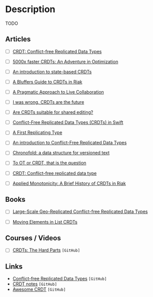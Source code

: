 # Description

TODO


## Articles

- [ ] [CRDT: Conflict-free Replicated Data Types](https://habr.com/ru/post/418897/)
- [ ] [5000x faster CRDTs: An Adventure in Optimization](https://josephg.com/blog/crdts-go-brrr/)
- [ ] [An introduction to state-based CRDTs](https://bartoszsypytkowski.com/the-state-of-a-state-based-crdts/)
- [ ] [A Bluffers Guide to CRDTs in Riak](https://gist.github.com/russelldb/f92f44bdfb619e089a4d)
- [ ] [A Pragmatic Approach to Live Collaboration](https://hex.tech/blog/a-pragmatic-approach-to-live-collaboration)
- [ ] [I was wrong. CRDTs are the future](https://josephg.com/blog/crdts-are-the-future/)
- [ ] [Are CRDTs suitable for shared editing?](https://blog.kevinjahns.de/are-crdts-suitable-for-shared-editing/)
- [ ] [Conflict-Free Replicated Data Types (CRDTs) in Swift](https://appdecentral.com/2020/07/12/conflict-free-replicated-data-types-crdts-in-swift/)
- [ ] [A First Replicating Type](https://appdecentral.com/2020/07/22/a-first-replicating-type/)
- [ ] [An introduction to Conflict-Free Replicated Data Types](https://lars.hupel.info/topics/crdt/01-intro/)
- [ ] [Chronofold: a data structure for versioned text](https://arxiv.org/abs/2002.09511v4)
- [ ] [To OT or CRDT, that is the question](https://www.tiny.cloud/blog/real-time-collaboration-ot-vs-crdt/)
- [ ] [CRDT: Conflict-free replicated data type](https://news.ycombinator.com/item?id=21464189)
- [ ] [Applied Monotonicity: A Brief History of CRDTs in Riak](http://christophermeiklejohn.com/erlang/lasp/2019/03/08/monotonicity.html)


## Books

- [ ] [Large-Scale Geo-Replicated Conflict-free Replicated Data Types](https://www.gsd.inesc-id.pt/~ler/reports/carlosbartolomeu-midterm.pdf)
- [ ] [Moving Elements in List CRDTs](https://martin.kleppmann.com/papers/list-move-papoc20.pdf)


## Courses / Videos

- [ ] [CRDTs: The Hard Parts](https://youtu.be/x7drE24geUw) `[GitHub]`


## Links

- [Conflict-free Replicated Data Types](https://github.com/ljwagerfield/crdt) `[GitHub]`
- [CRDT notes](https://github.com/pfrazee/crdt_notes) `[GitHub]`
- [Awesome CRDT](https://github.com/alangibson/awesome-crdt) `[GitHub]`
